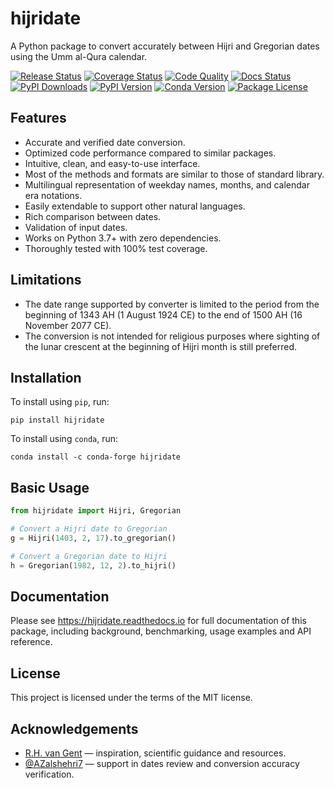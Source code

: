 # hijridate

<!-- start description -->

A Python package to convert accurately between Hijri and Gregorian dates using
the Umm al-Qura calendar.

<!-- end description -->

<!-- start badges -->

[![Release Status](https://img.shields.io/github/actions/workflow/status/dralshehri/hijridate/release.yml?label=release)][release]
[![Coverage Status](https://img.shields.io/badge/coverage-100%25-success)][coverage]
[![Code Quality](https://img.shields.io/codefactor/grade/github/dralshehri/hijridate/main?&label=codefactor)][quality]
[![Docs Status](https://img.shields.io/readthedocs/hijridate/stable)][docs]
[![PyPI Downloads](https://img.shields.io/pypi/dm/hijridate?color=blue)][downloads]
[![PyPI Version](https://img.shields.io/pypi/v/hijridate)][pypi-version]
[![Conda Version](https://img.shields.io/conda/vn/conda-forge/hijridate)][conda-version]
[![Package License](https://img.shields.io/github/license/dralshehri/hijridate)][license]

[release]: https://github.com/dralshehri/hijridate/actions/workflows/release.yml
[coverage]:
  https://github.com/dralshehri/hijridate/actions/workflows/release.yml
[quality]:
  https://www.codefactor.io/repository/github/dralshehri/hijridate/overview/main
[docs]: https://hijridate.readthedocs.io
[downloads]: https://pypistats.org/packages/hijridate
[pypi-version]: https://pypi.python.org/pypi/hijridate
[conda-version]: https://anaconda.org/conda-forge/hijridate
[license]: https://github.com/dralshehri/hijridate/blob/main/LICENSE

<!-- end badges -->

<!-- start summary -->

## Features

- Accurate and verified date conversion.
- Optimized code performance compared to similar packages.
- Intuitive, clean, and easy-to-use interface.
- Most of the methods and formats are similar to those of standard library.
- Multilingual representation of weekday names, months, and calendar era
  notations.
- Easily extendable to support other natural languages.
- Rich comparison between dates.
- Validation of input dates.
- Works on Python 3.7+ with zero dependencies.
- Thoroughly tested with 100% test coverage.

## Limitations

- The date range supported by converter is limited to the period from the
  beginning of 1343 AH (1 August 1924 CE) to the end of 1500 AH (16 November
  2077 CE).
- The conversion is not intended for religious purposes where sighting of the
  lunar crescent at the beginning of Hijri month is still preferred.

## Installation

To install using `pip`, run:

```shell
pip install hijridate
```

To install using `conda`, run:

```shell
conda install -c conda-forge hijridate
```

## Basic Usage

```python
from hijridate import Hijri, Gregorian

# Convert a Hijri date to Gregorian
g = Hijri(1403, 2, 17).to_gregorian()

# Convert a Gregorian date to Hijri
h = Gregorian(1982, 12, 2).to_hijri()
```

<!-- end summary -->

## Documentation

Please see <https://hijridate.readthedocs.io> for full documentation of this
package, including background, benchmarking, usage examples and API reference.

## License

This project is licensed under the terms of the MIT license.

## Acknowledgements

- [R.H. van Gent](http://www.staff.science.uu.nl/~gent0113) &mdash; inspiration,
  scientific guidance and resources.
- [@AZalshehri7](https://github.com/AZalshehri7) &mdash; support in dates review
  and conversion accuracy verification.
